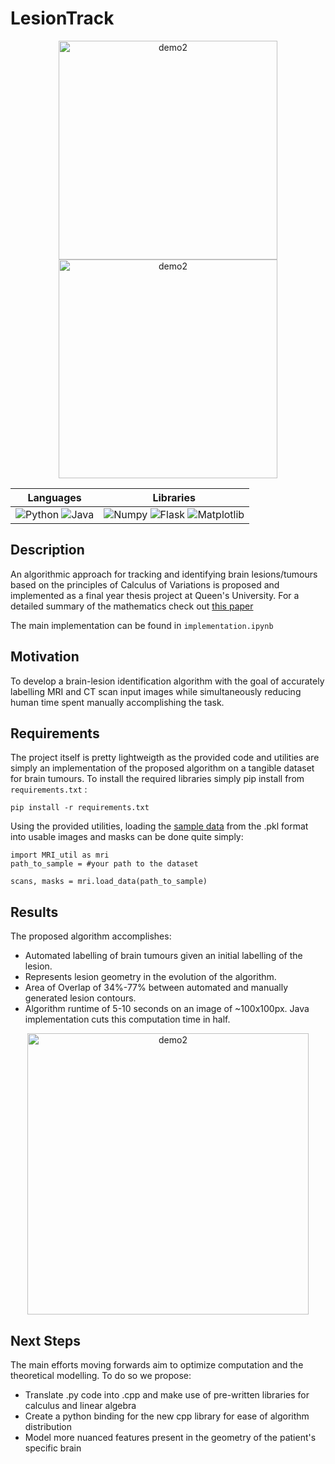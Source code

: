 # LesionTrack

<p align="center">
    <img src="https://nnethercott.github.io/natenethercott/media/capstone_fullbrain.png" height="350" alt="demo2"/>
    <img src="https://nnethercott.github.io/natenethercott/media/capstone_convergence.png" height="350" alt="demo2"/>
</p>

|**Languages** | **Libraries** |
| -----| ---- |
|![Python](https://img.shields.io/badge/Python-ff11ff) ![Java](https://img.shields.io/badge/Java-11ffff)| ![Numpy](https://img.shields.io/badge/Numpy-1.19.5-11ff11) ![Flask](https://img.shields.io/badge/Pillow-9.1.0-11ff11) ![Matplotlib](https://img.shields.io/badge/Matplotlib-3.4.1-11ff11)


<a name="description"/>

## Description
An algorithmic approach for tracking and identifying brain lesions/tumours based on the principles of Calculus of Variations is proposed and implemented as a final year thesis project at Queen's University.  For a detailed summary of the mathematics check out [this paper]( https://github.com/nnethercott/LesionTrack/blob/main/Capstone_Report.pdf)

The main implementation can be found in `implementation.ipynb` 


<a name="motivation"/>

## Motivation
To develop a brain-lesion identification algorithm with the goal of accurately labelling MRI and CT scan input images while simultaneously reducing human time spent manually accomplishing the task. 

<a name="requirements"/>

## Requirements
The project itself is pretty lightweigth as the provided code and utilities are simply an implementation of the proposed algorithm on a tangible dataset for brain tumours.  To install the required libraries simply pip install from `requirements.txt` :
```
pip install -r requirements.txt
```

Using the provided utilities, loading the [sample data](https://www.dropbox.com/s/frug3coeik782t1/sample_data.p?dl=0) from the .pkl format into usable images and masks can be done quite simply:
```
import MRI_util as mri
path_to_sample = #your path to the dataset

scans, masks = mri.load_data(path_to_sample)
```

<a name="results"/>

## Results
The proposed algorithm accomplishes:
* Automated labelling of brain tumours given an initial labelling of the lesion.
* Represents lesion geometry in the evolution of the algorithm.
* Area of Overlap of 34%-77% between automated and manually generated lesion contours.
* Algorithm runtime of 5-10 seconds on an image of ~100x100px. Java implementation cuts this computation time in half. 

<p align="center">
    <img src="https://nnethercott.github.io/natenethercott/media/capstone_test.png" height="450" alt="demo2"/>
</p>

## Next Steps
The main efforts moving forwards aim to optimize computation and the theoretical modelling. To do so we propose:
* Translate .py code into .cpp and make use of pre-written libraries for calculus and linear algebra
* Create a python binding for the new cpp library for ease of algorithm distribution 
* Model more nuanced features present in the geometry of the patient's specific brain


<!--
<img src="https://nnethercott.github.io/natenethercott/media/capstone_fullbrain.png" height="350" alt="demo2"/>
<img src="https://nnethercott.github.io/natenethercott/media/capstone_convergence.png" height="350" alt="demo2"/>
<img src="https://nnethercott.github.io/natenethercott/media/capstone_test.png" height="450" alt="demo2"/>
-->
